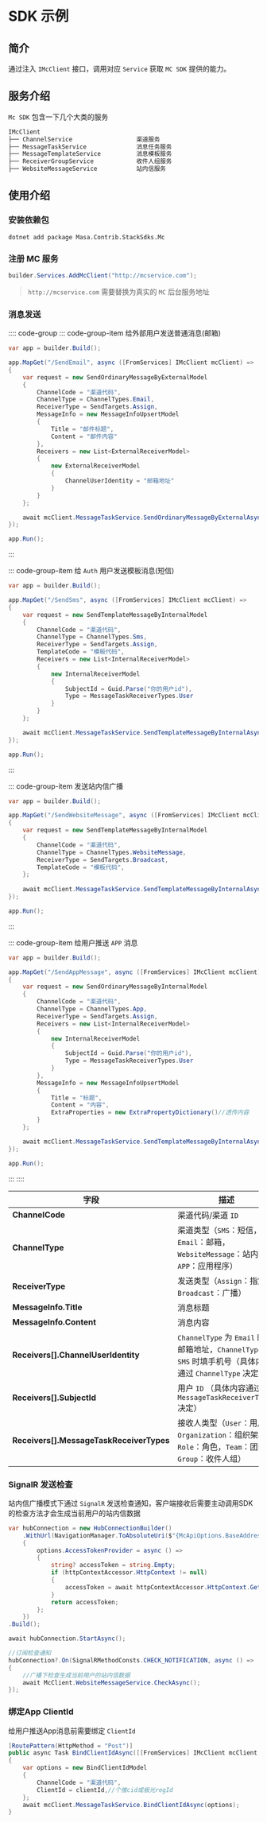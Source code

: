 # SDK 示例

## 简介

通过注入 `IMcClient` 接口，调用对应 `Service` 获取 `MC SDK` 提供的能力。

## 服务介绍

`Mc SDK` 包含一下几个大类的服务

```csharp
IMcClient
├── ChannelService                  渠道服务
├── MessageTaskService              消息任务服务
├── MessageTemplateService          消息模板服务
├── ReceiverGroupService            收件人组服务
├── WebsiteMessageService           站内信服务
```

## 使用介绍

### 安装依赖包

``` shell 终端
dotnet add package Masa.Contrib.StackSdks.Mc
```

### 注册 MC 服务

```csharp Program.cs
builder.Services.AddMcClient("http://mcservice.com");
```

> `http://mcservice.com` 需要替换为真实的 `MC` 后台服务地址

### 消息发送

:::: code-group
::: code-group-item 给外部用户发送普通消息(邮箱)
```csharp
var app = builder.Build();

app.MapGet("/SendEmail", async ([FromServices] IMcClient mcClient) =>
{
    var request = new SendOrdinaryMessageByExternalModel
    {
        ChannelCode = "渠道代码",
        ChannelType = ChannelTypes.Email,
        ReceiverType = SendTargets.Assign,
        MessageInfo = new MessageInfoUpsertModel
        {
            Title = "邮件标题",
            Content = "邮件内容"
        },
        Receivers = new List<ExternalReceiverModel>
        {
            new ExternalReceiverModel
            {
                ChannelUserIdentity = "邮箱地址"
            }
        }
    };

    await mcClient.MessageTaskService.SendOrdinaryMessageByExternalAsync(request);
});

app.Run();
```
:::

::: code-group-item 给 `Auth` 用户发送模板消息(短信)
```csharp
var app = builder.Build();

app.MapGet("/SendSms", async ([FromServices] IMcClient mcClient) =>
{
    var request = new SendTemplateMessageByInternalModel
    {
        ChannelCode = "渠道代码",
        ChannelType = ChannelTypes.Sms,
        ReceiverType = SendTargets.Assign,
        TemplateCode = "模板代码",
        Receivers = new List<InternalReceiverModel>
        {
            new InternalReceiverModel
            {
                SubjectId = Guid.Parse("你的用户id"),
                Type = MessageTaskReceiverTypes.User
            }
        }
    };

    await mcClient.MessageTaskService.SendTemplateMessageByInternalAsync(request);
});

app.Run();
```
:::

::: code-group-item 发送站内信广播
```csharp
var app = builder.Build();

app.MapGet("/SendWebsiteMessage", async ([FromServices] IMcClient mcClient) =>
{
    var request = new SendTemplateMessageByInternalModel
    {
        ChannelCode = "渠道代码",
        ChannelType = ChannelTypes.WebsiteMessage,
        ReceiverType = SendTargets.Broadcast,
        TemplateCode = "模板代码",
    };
    
    await mcClient.MessageTaskService.SendTemplateMessageByInternalAsync(request);
});

app.Run();
```
:::

::: code-group-item 给用户推送 `APP` 消息
```csharp
var app = builder.Build();

app.MapGet("/SendAppMessage", async ([FromServices] IMcClient mcClient) =>
{
    var request = new SendOrdinaryMessageByInternalModel
    {
        ChannelCode = "渠道代码",
        ChannelType = ChannelTypes.App,
        ReceiverType = SendTargets.Assign,
        Receivers = new List<InternalReceiverModel>
        {
            new InternalReceiverModel
            {
                SubjectId = Guid.Parse("你的用户id"),
                Type = MessageTaskReceiverTypes.User
            }
        },
        MessageInfo = new MessageInfoUpsertModel
        {
            Title = "标题",
            Content = "内容",
            ExtraProperties = new ExtraPropertyDictionary()//透传内容
        }
    };

    await mcClient.MessageTaskService.SendTemplateMessageByInternalAsync(request);
});

app.Run();
```
::: 
::::

| 字段                                     | 描述                                                                                                |
|------------------------------------------|-----------------------------------------------------------------------------------------------------|
| **ChannelCode**                          | 渠道代码/渠道 `ID`                                                                                    |
| **ChannelType**                          | 渠道类型（`SMS`：短信，`Email`：邮箱，`WebsiteMessage`：站内信，`APP`：应用程序）                   |
| **ReceiverType**                         | 发送类型（`Assign`：指定，`Broadcast`：广播）                                                       |
| **MessageInfo.Title**                    | 消息标题                                                                                            |
| **MessageInfo.Content**                  | 消息内容                                                                                            |
| **Receivers[].ChannelUserIdentity**      | `ChannelType` 为 `Email` 时填邮箱地址，`ChannelType` 为 `SMS` 时填手机号（具体内容通过 `ChannelType` 决定）     |
| **Receivers[].SubjectId**                | 用户 `ID` （具体内容通过 `MessageTaskReceiverTypes` 决定）                                                |
| **Receivers[].MessageTaskReceiverTypes** | 接收人类型（`User`：用户，`Organization`：组织架构，`Role`：角色，`Team`：团队，`Group`：收件人组） |

### SignalR 发送检查

站内信广播模式下通过 `SignalR` 发送检查通知，客户端接收后需要主动调用SDK的检查方法才会生成当前用户的站内信数据

```csharp Program.cs
var hubConnection = new HubConnectionBuilder()
    .WithUrl(NavigationManager.ToAbsoluteUri($"{McApiOptions.BaseAddress}/signalr-hubs/notifications"), options=>
    {
        options.AccessTokenProvider = async () =>
        {
            string? accessToken = string.Empty;
            if (httpContextAccessor.HttpContext != null)
            {
                accessToken = await httpContextAccessor.HttpContext.GetTokenAsync("access_token");
            }
            return accessToken;
        };
    })
.Build();

await hubConnection.StartAsync();

//订阅检查通知
hubConnection?.On(SignalRMethodConsts.CHECK_NOTIFICATION, async () =>
{
    //广播下检查生成当前用户的站内信数据
    await McClient.WebsiteMessageService.CheckAsync();
});
```

### 绑定App ClientId

给用户推送App消息前需要绑定 `ClientId`

```csharp
[RoutePattern(HttpMethod = "Post")]
public async Task BindClientIdAsync([[FromServices] IMcClient mcClient, string clientId)
{
    var options = new BindClientIdModel
    {
        ChannelCode = "渠道代码",
        ClientId = clientId,//个推cid或极光regId
    };
    await mcClient.MessageTaskService.BindClientIdAsync(options);
}
```
